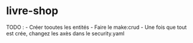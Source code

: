 # livre-shop

TODO : 
    - Créer tooutes les entités
    - Faire le make:crud
    - Une fois que tout est crée, changez les axès dans le security.yaml